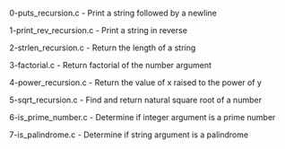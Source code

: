 0-puts_recursion.c      - Print a string followed by a newline

1-print_rev_recursion.c - Print a string in reverse

2-strlen_recursion.c    - Return the length of a string

3-factorial.c           - Return factorial of the number argument

4-power_recursion.c     - Return the value of x raised to the power of y

5-sqrt_recursion.c      - Find and return natural square root of a number

6-is_prime_number.c     - Determine if integer argument is a prime number

7-is_palindrome.c       - Determine if string argument is a palindrome


